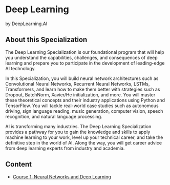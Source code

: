 # Deep Learning
by DeepLearning.AI

## About this Specialization
The Deep Learning Specialization is our foundational program that will help you understand the capabilities, challenges, and consequences of deep learning and prepare you to participate in the development of leading-edge AI technology.

In this Specialization, you will build neural network architectures such as Convolutional Neural Networks, Recurrent Neural Networks, LSTMs, Transformers, and learn how to make them better with strategies such as Dropout, BatchNorm, Xavier/He initialization, and more. You will master these theoretical concepts and their industry applications using Python and TensorFlow. You will tackle real-world case studies such as autonomous driving, sign language reading, music generation, computer vision, speech recognition, and natural language processing.

AI is transforming many industries. The Deep Learning Specialization provides a pathway for you to gain the knowledge and skills to apply machine learning to your work, level up your technical career, and take the definitive step in the world of AI. Along the way, you will get career advice from deep learning experts from industry and academia.

## Content
* [Course 1: Neural Networks and Deep Learning](./M1_Neural_Networks_and_Deep_Learning)
